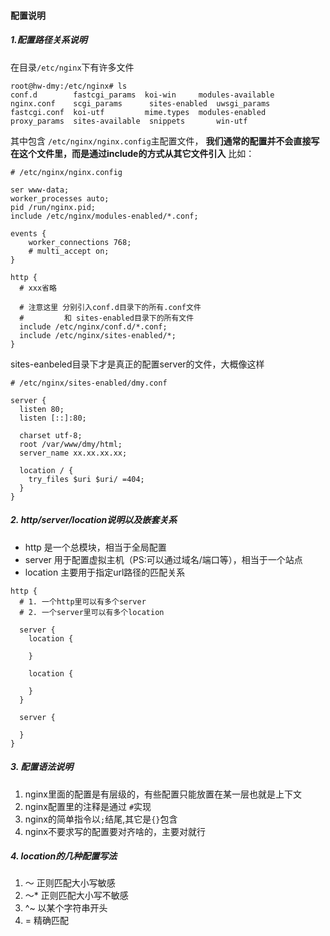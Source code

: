 #### 配置说明

##### 1.配置路径关系说明

在目录`/etc/nginx`下有许多文件
```
root@hw-dmy:/etc/nginx# ls
conf.d        fastcgi_params  koi-win     modules-available  nginx.conf    scgi_params      sites-enabled  uwsgi_params
fastcgi.conf  koi-utf         mime.types  modules-enabled    proxy_params  sites-available  snippets       win-utf
```

其中包含 `/etc/nginx/nginx.config`主配置文件，
**我们通常的配置并不会直接写在这个文件里，而是通过include的方式从其它文件引入**
比如：
```
# /etc/nginx/nginx.config

ser www-data;
worker_processes auto;
pid /run/nginx.pid;
include /etc/nginx/modules-enabled/*.conf;

events {
	worker_connections 768;
	# multi_accept on;
}

http {
  # xxx省略
  
  # 注意这里 分别引入conf.d目录下的所有.conf文件
  #         和 sites-enabled目录下的所有文件
  include /etc/nginx/conf.d/*.conf;
  include /etc/nginx/sites-enabled/*;
}
```

sites-eanbeled目录下才是真正的配置server的文件，大概像这样
```
# /etc/nginx/sites-enabled/dmy.conf

server {
  listen 80;
  listen [::]:80;

  charset utf-8;
  root /var/www/dmy/html;
  server_name xx.xx.xx.xx;

  location / {
    try_files $uri $uri/ =404;
  }
}
```

##### 2. http/server/location说明以及嵌套关系
- http 是一个总模块，相当于全局配置
- server 用于配置虚拟主机（PS:可以通过域名/端口等），相当于一个站点
- location 主要用于指定url路径的匹配关系

```
http {
  # 1. 一个http里可以有多个server
  # 2. 一个server里可以有多个location

  server {
    location {

    }

    location {

    }
  }

  server {

  }
}
```


##### 3. 配置语法说明
1. nginx里面的配置是有层级的，有些配置只能放置在某一层也就是上下文
2. nginx配置里的注释是通过 `#`实现
3. nginx的简单指令以`;`结尾,其它是`{}`包含
4. nginx不要求写的配置要对齐啥的，主要对就行


##### 4. location的几种配置写法
1. ～  正则匹配大小写敏感
2. ～* 正则匹配大小写不敏感
3. ^~ 以某个字符串开头
4. = 精确匹配

